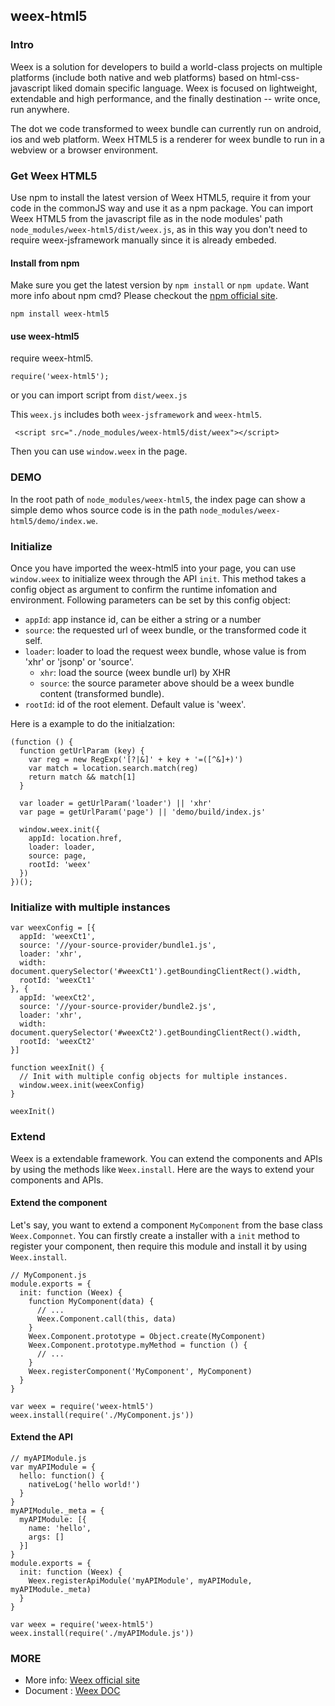 ## weex-html5

### Intro

Weex is a solution for developers to build a world-class projects on multiple platforms (include both native and web platforms) based on html-css-javascript liked domain specific language. Weex is focused on lightweight, extendable and high performance, and the finally destination -- write once, run anywhere.

The dot we code transformed to weex bundle can currently run on android, ios and web platform. Weex HTML5 is a renderer for weex bundle to run in a webview or a browser environment.

### Get Weex HTML5

Use npm to install the latest version of Weex HTML5, require it from your code in the commonJS way and use it as a npm package. You can import Weex HTML5 from the javascript file as in the node modules' path `node_modules/weex-html5/dist/weex.js`, as in this way you don't need to require weex-jsframework manually since it is already embeded.

#### Install from npm

Make sure you get the latest version by `npm install` or `npm update`. Want more info about npm cmd? Please checkout the [npm official site](https://docs.npmjs.com/).

```
npm install weex-html5
```

#### use weex-html5

require weex-html5.

```
require('weex-html5');
```

or you can import script from `dist/weex.js`

This `weex.js` includes both `weex-jsframework` and `weex-html5`.

```
 <script src="./node_modules/weex-html5/dist/weex"></script>
```

Then you can use `window.weex` in the page.

### DEMO

In the root path of `node_modules/weex-html5`, the index page can show a simple demo whos source code is in the path `node_modules/weex-html5/demo/index.we`.

### Initialize

Once you have imported the weex-html5 into your page, you can use `window.weex` to initialize weex through the API ``init``. This method takes a config object as argument to confirm the runtime infomation and environment. Following parameters can be set by this config object:

* ``appId``: app instance id, can be either a string or a number
* ``source``: the requested url of weex bundle, or the transformed code it self.
* ``loader``: loader to load the request weex bundle, whose value is from 'xhr' or 'jsonp' or 'source'.
  * ``xhr``: load the source (weex bundle url) by XHR
  * ``source``: the source parameter above should be a weex bundle content (transformed bundle).
* ``rootId``: id of the root element. Default value is 'weex'.

Here is a example to do the initialzation:

```
(function () {
  function getUrlParam (key) {
    var reg = new RegExp('[?|&]' + key + '=([^&]+)')
    var match = location.search.match(reg)
    return match && match[1]
  }

  var loader = getUrlParam('loader') || 'xhr'
  var page = getUrlParam('page') || 'demo/build/index.js'

  window.weex.init({
    appId: location.href,
    loader: loader,
    source: page,
    rootId: 'weex'
  })
})();
```

### Initialize with multiple instances

```
var weexConfig = [{
  appId: 'weexCt1',
  source: '//your-source-provider/bundle1.js',
  loader: 'xhr',
  width: document.querySelector('#weexCt1').getBoundingClientRect().width,
  rootId: 'weexCt1'
}, {
  appId: 'weexCt2',
  source: '//your-source-provider/bundle2.js',
  loader: 'xhr',
  width: document.querySelector('#weexCt2').getBoundingClientRect().width,
  rootId: 'weexCt2'
}]

function weexInit() { 
  // Init with multiple config objects for multiple instances.
  window.weex.init(weexConfig)
}

weexInit()
```

### Extend

Weex is a extendable framework. You can extend the components and APIs by using the methods like `Weex.install`. Here are the ways to extend your components and APIs.

#### Extend the component

Let's say, you want to extend a component `MyComponent` from the base class `Weex.Componnet`. You can firstly create a installer with a `init` method to register your component, then require this module and install it by using `Weex.install`.

```
// MyComponent.js
module.exports = {
  init: function (Weex) {
    function MyComponent(data) {
      // ...
      Weex.Component.call(this, data)
    }
    Weex.Component.prototype = Object.create(MyComponent)
    Weex.Component.prototype.myMethod = function () {
      // ...
    }
    Weex.registerComponent('MyComponent', MyComponent)
  }
}

var weex = require('weex-html5')
weex.install(require('./MyComponent.js'))
```

#### Extend the API

```
// myAPIModule.js
var myAPIModule = {
  hello: function() {
    nativeLog('hello world!')
  }
}
myAPIModule._meta = {
  myAPIModule: [{
    name: 'hello',
    args: []
  }]
}
module.exports = {
  init: function (Weex) {
    Weex.registerApiModule('myAPIModule', myAPIModule, myAPIModule._meta)
  }
}

var weex = require('weex-html5')
weex.install(require('./myAPIModule.js'))
```

### MORE

* More info: [Weex official site](http://alibaba.github.io/weex/)
* Document : [Weex DOC](http://alibaba.github.io/weex/doc/)

